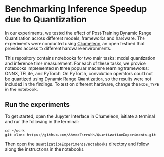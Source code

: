 # Benchmarking Inference Speedup due to Quantization
In our experiments, we tested the effect of Post-Training Dynamic Range Quantization across different models, frameworks and hardware. The experiments were conducted using [Chameleon](https://chameleoncloud.org/), an open testbed that provides access to different hardware environments. 

This repository contains notebooks for two main tasks: model quantization and inference time measurement. For each of these tasks, we provide notebooks implemented in three popular machine learning frameworks: ONNX, TFLite, and PyTorch. On PyTorch, convolution operators could not be quantized using Dynamic Range Quantization, so the results were not included in the findings. To test on different hardware, change the `NODE_TYPE` in the notebook. 

## Run the experiments
To get started, open the Jupyter Interface in Chameleon, initiate a terminal and run the following in the terminal:
```
cd ~/work
git clone https://github.com/AhmedFarrukh/QuantizationExperiments.git
```
Then open the `QuantizationExperiments/notebooks` directory and follow along the instructions in the notebooks.

<!-- 
## Reproduce plots
To reproduce the plots, you can run the following commands using the sample results available in the `results` directory. To reproduce the plots with new results, replace the results' directories in the following commands. 

-->






